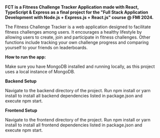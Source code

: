 **FCT is a Fitness Challenge Tracker Application made with React, TypeScript & Express as a final project for the "Full Stack Application Development with Node.js + Express.js + React.js" course @ FMI 2024.**

The Fitness Challenge Tracker is a web application designed to facilitate fitness challenges among users. It encourages a healthy lifestyle by allowing users to create, join and participate in fitness challenges. Other functions include tracking your own challenge progress and comparing yourself to your friends on leaderboards.

**How to run the app:**

Make sure you have MongoDB installed and running locally, as this project uses a local instance of MongoDB.

**Backend Setup**

Navigate to the backend directory of the project.
Run npm install or yarn install to install all backend dependencies listed in package.json and execute npm start.

**Frontend Setup**

Navigate to the frontend directory of the project.
Run npm install or yarn install to install all frontend dependencies listed in package.json and execute npm start.

